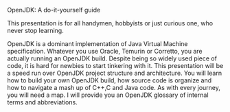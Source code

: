 OpenJDK: A do-it-yourself guide

This presentation is for all handymen, hobbyists or just curious one, who never stop learning.

OpenJDK is a dominant implementation of Java Virtual Machine specification. Whatever you use Oracle, Temurin or Corretto, you are actually running an OpenJDK build.
Despite being so widely used piece of code, it is hard for newbies to start tinkering with it.
This presentation will be a speed run over OpenJDK project structure and architecture.
You will learn how to build your own OpenJDK build, how source code is organize and how to navigate a mash up of C++,C and Java code.
As with every journey, you will need a map. I will provide you an OpenJDK glossary of internal terms and abbreviations. 